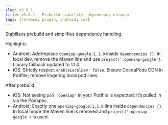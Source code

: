 ```yaml
---
slug: v3.0.1
title: v3.0.1 — Prebuild stability, dependency cleanup
tags: [release, plugin, android, ios]
---
```


Stabilizes prebuild and simplifies dependency handling.

<!-- truncate -->

Highlights

- Android: Add/replace `openiap-google:1.1.0` inside `dependencies {}`. In local dev, remove the Maven line and use `project(':openiap-google')`. Library fallback updated to 1.1.0.
- iOS: Strictly respect `enableLocalDev: false`. Ensure CocoaPods CDN in Podfile; remove lingering local pod lines.

After prebuild

- iOS: Not seeing `pod 'openiap'` in your Podfile is expected; it’s pulled in via the Podspec.
- Android: Exactly one `openiap-google:1.1.0` line inside `dependencies {}`. In local mode the Maven line is removed and `project(':openiap-google')` is used.
